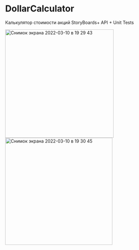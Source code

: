 # DollarCalculator
Калькулятор стоимости акций
StoryBoards+ API + Unit Tests

<img width="348" alt="Снимок экрана 2022-03-10 в 19 29 43" src="https://user-images.githubusercontent.com/66667779/157709792-f4b599e8-4ad1-454e-8b6d-4a456dd673a6.png">
<img width="344" alt="Снимок экрана 2022-03-10 в 19 30 45" src="https://user-images.githubusercontent.com/66667779/157709749-e905ea9a-718e-4d11-9af2-ee1799310df3.png">

